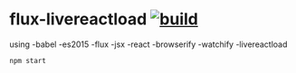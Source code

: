 flux-livereactload [![build](https://api.travis-ci.org/daggerok/flux-livereactload.svg?branch=master)](https://travis-ci.org/daggerok/flux-livereactload)
==================

using
  -babel
  -es2015
  -flux
  -jsx
  -react
  -browserify
  -watchify
  -livereactload

  `npm start`
